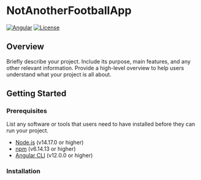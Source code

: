 # NotAnotherFootballApp

[![Angular](https://img.shields.io/badge/Angular-%5E12.0.0-red)](https://angular.io/) [![License](https://img.shields.io/badge/License-MIT-blue.svg)](LICENSE)

## Overview

Briefly describe your project. Include its purpose, main features, and any other relevant information. Provide a high-level overview to help users understand what your project is all about.

## Getting Started

### Prerequisites

List any software or tools that users need to have installed before they can run your project.

-   [Node.js](https://nodejs.org/) (v14.17.0 or higher)
-   [npm](https://www.npmjs.com/) (v6.14.13 or higher)
-   [Angular CLI](https://angular.io/cli) (v12.0.0 or higher)

### Installation
